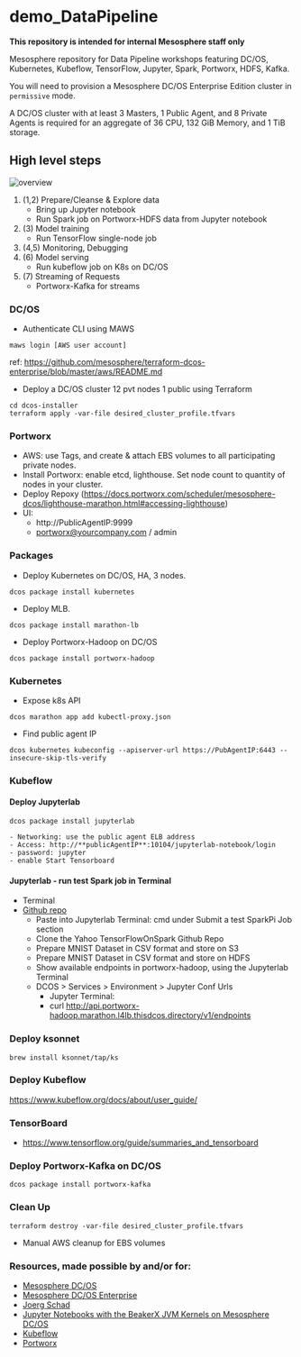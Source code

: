 # demo_DataPipeline
**This repository is intended for internal Mesosphere staff only**

Mesosphere repository for Data Pipeline workshops featuring DC/OS, Kubernetes, Kubeflow, TensorFlow, Jupyter, Spark, Portworx, HDFS, Kafka. 

You will need to provision a Mesosphere DC/OS Enterprise Edition cluster in `permissive` mode.

A DC/OS cluster with at least 3 Masters, 1 Public Agent, and 8 Private Agents is required for an aggregate of 36 CPU, 132 GiB Memory, and 1 TiB storage.


## High level steps
![overview](https://i.imgur.com/BEpyVYS.png)
1. (1,2) Prepare/Cleanse & Explore data
    - Bring up Jupyter notebook
    - Run Spark job on Portworx-HDFS data from Jupyter notebook
2. (3) Model training
    - Run TensorFlow single-node job
3. (4,5) Monitoring, Debugging
4. (6) Model serving 
    - Run kubeflow job on K8s on DC/OS
5. (7) Streaming of Requests
    - Portworx-Kafka for streams


### DC/OS
  - Authenticate CLI using MAWS
```
maws login [AWS user account]
```
ref: https://github.com/mesosphere/terraform-dcos-enterprise/blob/master/aws/README.md

  - Deploy a DC/OS cluster 12 pvt nodes 1 public using Terraform
```
cd dcos-installer
terraform apply -var-file desired_cluster_profile.tfvars
```

### Portworx
  - AWS: use Tags, and create & attach EBS volumes to all participating private nodes.
  - Install Portworx: enable etcd, lighthouse. Set node count to quantity of nodes in your cluster.
  - Deploy Repoxy (https://docs.portworx.com/scheduler/mesosphere-dcos/lighthouse-marathon.html#accessing-lighthouse)
  - UI: 
    - http://PublicAgentIP:9999
    - portworx@yourcompany.com / admin


### Packages
  - Deploy Kubernetes on DC/OS, HA, 3 nodes.
```
dcos package install kubernetes
```
  - Deploy MLB.
```
dcos package install marathon-lb
```
  - Deploy Portworx-Hadoop on DC/OS
```
dcos package install portworx-hadoop
```


### Kubernetes
  - Expose k8s API
```
dcos marathon app add kubectl-proxy.json
```
  - Find public agent IP
```
dcos kubernetes kubeconfig --apiserver-url https://PubAgentIP:6443 --insecure-skip-tls-verify
```

### Kubeflow
#### Deploy Jupyterlab
```
dcos package install jupyterlab
```
    - Networking: use the public agent ELB address
    - Access: http://**publicAgentIP**:10104/jupyterlab-notebook/login
    - password: jupyter
    - enable Start Tensorboard

#### Jupyterlab - run test Spark job in Terminal
  - Terminal
  - [Github repo](https://github.com/dcos-labs/dcos-jupyterlab-service/blob/master/DEPLOY-STRICT.md)
    - Paste into Jupyterlab Terminal: cmd under Submit a test SparkPi Job section
    - Clone the Yahoo TensorFlowOnSpark Github Repo
    - Prepare MNIST Dataset in CSV format and store on S3
    - Prepare MNIST Dataset in CSV format and store on HDFS
    - Show available endpoints in portworx-hadoop, using the Jupyterlab Terminal
    - DCOS > Services > Environment > Jupyter Conf Urls
      - Jupyter Terminal: 
      - curl http://api.portworx-hadoop.marathon.l4lb.thisdcos.directory/v1/endpoints


### Deploy ksonnet
```
brew install ksonnet/tap/ks
```

### Deploy Kubeflow
https://www.kubeflow.org/docs/about/user_guide/

### TensorBoard
* https://www.tensorflow.org/guide/summaries_and_tensorboard


### Deploy Portworx-Kafka on DC/OS
```
dcos package install portworx-kafka
```


### Clean Up
```
terraform destroy -var-file desired_cluster_profile.tfvars
```
* Manual AWS cleanup for EBS volumes

















### Resources, made possible by and/or for:
* [Mesosphere DC/OS](https://dcos.io)
* [Mesosphere DC/OS Enterprise](https://mesosphere.com/product)
* [Joerg Schad](https://github.com/joerg84)
* [Jupyter Notebooks with the BeakerX JVM Kernels on Mesosphere DC/OS](https://github.com/dcos-labs/dcos-jupyterlab-service/blob/master/DEPLOY-STRICT.md)
* [Kubeflow](https://www.kubeflow.org)
* [Portworx](https://www.portworx.com)
